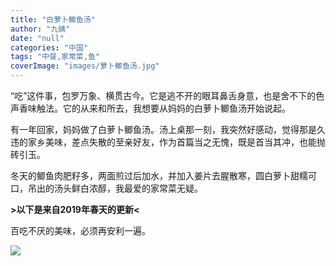```yaml
---
title: "白萝卜鲫鱼汤"
author: "九姨"
date: "null"
categories: "中国"
tags: "中餐,家常菜,鱼"
coverImage: "images/萝卜鲫鱼汤.jpg"
---
```


“吃”这件事，包罗万象、横贯古今。它是逃不开的眼耳鼻舌身意，也是舍不下的色声香味触法。它的从来和所去，我想要从妈妈的白萝卜鲫鱼汤开始说起。

有一年回家，妈妈做了白萝卜鲫鱼汤。汤上桌那一刻，我突然好感动，觉得那是久违的家乡美味，差点失散的至亲好友，作为首篇当之无愧，既是首当其冲，也能抛砖引玉。

冬天的鲫鱼肉肥籽多，两面煎过后加水，并加入姜片去腥散寒，圆白萝卜甜糯可口，吊出的汤头鲜白浓醇，我最爱的家常菜无疑。

**\>以下是来自2019年春天的更新<**

百吃不厌的美味，必须再安利一遍。

![](images/fish.png)
